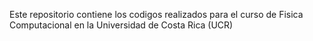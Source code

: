 Este repositorio contiene los codigos realizados para el curso de Fisica Computacional en la Universidad de Costa Rica (UCR)
